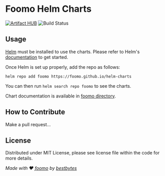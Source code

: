 # Foomo Helm Charts

[![Artifact HUB](https://img.shields.io/endpoint?url=https://artifacthub.io/badge/repository/foomo)](https://artifacthub.io/packages/search?repo=foomo)
![Build Status](https://img.shields.io/github/actions/workflow/status/foomo/helm-charts/main.yml?branch=main&logo=github&label=Build%20Status)

## Usage

[Helm](https://helm.sh) must be installed to use the charts.
Please refer to Helm's [documentation](https://helm.sh/docs/) to get started.

Once Helm is set up properly, add the repo as follows:

```console
helm repo add foomo https://foomo.github.io/helm-charts
```

You can then run `helm search repo foomo` to see the charts.

<!-- Keep full URL links to repo files because this README syncs from main to gh-pages.  -->
Chart documentation is available in [foomo directory](https://github.com/foomo/helm-charts/blob/main/charts/foomo/README.md).

## How to Contribute

Make a pull request...

## License

Distributed under MIT License, please see license file within the code for more details.

_Made with ♥ [foomo](https://www.foomo.org) by [bestbytes](https://www.bestbytes.com)_
